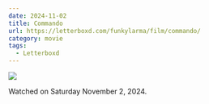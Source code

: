 ```yaml
---
date: 2024-11-02
title: Commando
url: https://letterboxd.com/funkylarma/film/commando/
category: movie
tags:
  - Letterboxd
---
```


![](https://a.ltrbxd.com/resized/film-poster/4/5/7/0/3/45703-commando-0-600-0-900-crop.jpg?v=82ebc01d48)

Watched on Saturday November 2, 2024.
